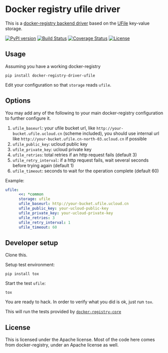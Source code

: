 # Docker registry ufile driver

This is a [docker-registry backend driver](https://github.com/dotcloud/docker-registry/tree/master/depends/docker-registry-core) based on the [UFile](http://www.ucloud.cn/product/ufile_main/) key-value storage.

[![PyPI version][pypi-image]][pypi-url]
[![Build Status][travis-image]][travis-url]
[![Coverage Status][coverage-image]][coverage-url]
[![License][license-image]][pypi-url]

## Usage

Assuming you have a working docker-registry

`pip install docker-registry-driver-ufile`

Edit your configuration so that `storage` reads `ufile`.


## Options

You may add any of the following to your main docker-registry configuration to further configure it.

1. `ufile_baseurl`: your ufile bucket url, like `http://your-bucket.ufile.ucloud.cn` (scheme included), you should use internal url like `http://your-bucket.ufile.cn-north-03.ucloud.cn` if possible
1. `ufile_public_key`: ucloud public key
1. `ufile_private_key`: ucloud private key
1. `ufile_retries`: total retries if an http request fails (default 3)
1. `ufile_retry_interval`: if a http request fails, wait several seconds before trying again (default 1)
1. `ufile_timeout`: seconds to wait for the operation complete (default 60)

Example:

```yaml
ufile:
      <<: *common
      storage: ufile
      ufile_baseurl: http://your-bucket.ufile.ucloud.cn
      ufile_public_key: your-ucloud-public-key
      ufile_private_key: your-ucloud-private-key
      ufile_retries: 3
      ufile_retry_interval: 1
      ufile_timeout: 60
```

## Developer setup

Clone this.

Setup test environment:

```
pip install tox
```

Start the test `ufile`:

```
tox
```

You are ready to hack.
In order to verify what you did is ok, just run `tox`.

This will run the tests provided by [`docker-registry-core`](https://github.com/dotcloud/docker-registry/tree/master/depends/docker-registry-core)


## License

This is licensed under the Apache license.
Most of the code here comes from docker-registry, under an Apache license as well.

[pypi-url]: https://pypi.python.org/pypi/docker-registry-driver-ufile
[pypi-image]: https://pypip.in/version/docker-registry-driver-ufile/badge.svg?style=flat
[license-image]: https://pypip.in/license/docker-registry-driver-ufile/badge.svg?style=flat

[travis-url]: https://travis-ci.org/SkyLothar/docker-registry-driver-ufile
[travis-image]: https://travis-ci.org/SkyLothar/docker-registry-driver-ufile.svg
[coverage-url]: https://coveralls.io/r/SkyLothar/docker-registry-driver-ufile
[coverage-image]: https://coveralls.io/repos/SkyLothar/docker-registry-driver-ufile/badge.svg
